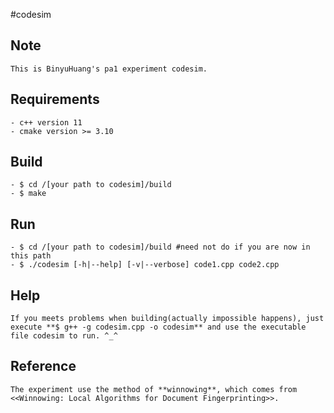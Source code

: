 #codesim

## Note
	This is BinyuHuang's pa1 experiment codesim.

## Requirements
	- c++ version 11
	- cmake version >= 3.10

## Build
	- $ cd /[your path to codesim]/build
	- $ make

## Run
	- $ cd /[your path to codesim]/build #need not do if you are now in this path
	- $ ./codesim [-h|--help] [-v|--verbose] code1.cpp code2.cpp
	
## Help
	If you meets problems when building(actually impossible happens), just execute **$ g++ -g codesim.cpp -o codesim** and use the executable file codesim to run. ^_^

## Reference 
 	The experiment use the method of **winnowing**, which comes from <<Winnowing: Local Algorithms for Document Fingerprinting>>.
